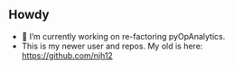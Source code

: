 ## Howdy

- 🔭 I’m currently working on re-factoring pyOpAnalytics.
- This is my newer user and repos.  My old is here: https://github.com/njh12
